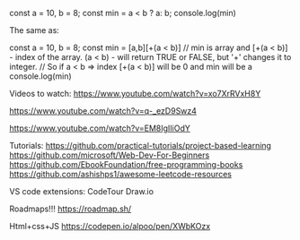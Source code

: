 const a = 10, b = 8;
const min = a < b ? a: b;
console.log(min)

The same as:

const a = 10, b = 8;
const min = [a,b][+(a < b)] // min is array and [+(a < b)] - index of the array. (a < b) - will return TRUE or FALSE, but  '+' changes it to integer. 
    // So if a < b => index [+(a < b)] will be 0 and min will be a
console.log(min)



Videos to watch: 
https://www.youtube.com/watch?v=xo7XrRVxH8Y

https://www.youtube.com/watch?v=q-_ezD9Swz4

https://www.youtube.com/watch?v=EM8IgIIiOdY


Tutorials:
https://github.com/practical-tutorials/project-based-learning
https://github.com/microsoft/Web-Dev-For-Beginners
https://github.com/EbookFoundation/free-programming-books
https://github.com/ashishps1/awesome-leetcode-resources




VS code extensions: 
CodeTour
Draw.io

Roadmaps!!!
https://roadmap.sh/


Html+css+JS
https://codepen.io/alpoo/pen/XWbKOzx